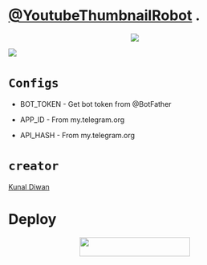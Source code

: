 # [@YoutubeThumbnailRobot](https://telegram.dog/YoutubeThumbnailRobot) .
<p align="center">
  <a href="https://www.python.org">
    <img src="http://ForTheBadge.com/images/badges/made-with-python.svg">
  </a>
</p>

<img src ="https://telegra.ph/file/fbfbb27bf058c3b3eb44b.jpg">

# ```Configs```

* BOT_TOKEN  - Get bot token from @BotFather

* APP_ID        - From my.telegram.org 

* API_HASH      - From my.telegram.org

# ```creator```

[Kunal Diwan](https://t.me/Kunaldiwan)

# Deploy 

<p align="center"><a href="https://heroku.com/deploy?template=https://github.com/Kunal-Diwan/Youtube-Thumbnail-Generator"> <img src="https://img.shields.io/badge/Deploy%20To%20Heroku-black?style=for-the-badge&logo=heroku" width="220" height="38.45"/></a></p>
